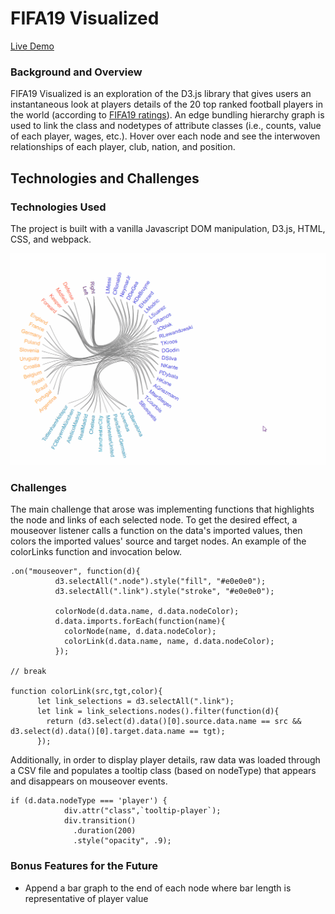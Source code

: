 # FIFA19 Visualized

[Live Demo](https://davidcparkk.github.io/top20_fifa19/)

### Background and Overview
FIFA19 Visualized is an exploration of the D3.js library that gives users an instantaneous look at players details of the 20 top ranked football players in the world (according to [FIFA19 ratings](https://www.kaggle.com/karangadiya/fifa19)). An edge bundling hierarchy graph is used to link the class and nodetypes of attribute classes (i.e., counts, value of each player, wages, etc.). Hover over each node and see the interwoven relationships of each player, club, nation, and position.

## Technologies and Challenges

### Technologies Used

The project is built with a vanilla Javascript DOM manipulation, D3.js, HTML, CSS, and webpack. 

![](prod_readme.gif)

### Challenges

The main challenge that arose was implementing functions that highlights the node and links of each selected node. To get the desired effect, a mouseover listener calls a function on the data's imported values, then colors the imported values' source and target nodes. An example of the colorLinks function and invocation below.

```
.on("mouseover", function(d){
          d3.selectAll(".node").style("fill", "#e0e0e0");
          d3.selectAll(".link").style("stroke", "#e0e0e0");

          colorNode(d.data.name, d.data.nodeColor);
          d.data.imports.forEach(function(name){
            colorNode(name, d.data.nodeColor);
            colorLink(d.data.name, name, d.data.nodeColor);
          });

// break

function colorLink(src,tgt,color){
      let link_selections = d3.selectAll(".link");
      let link = link_selections.nodes().filter(function(d){
        return (d3.select(d).data()[0].source.data.name == src && d3.select(d).data()[0].target.data.name == tgt);
      });
```

Additionally, in order to display player details, raw data was loaded through a CSV file and populates a tooltip class (based on nodeType) that appears and disappears on mouseover events.

```
if (d.data.nodeType === 'player') {
            div.attr("class",`tooltip-player`);
            div.transition()		
              .duration(200)		
              .style("opacity", .9);

```

### Bonus Features for the Future
* Append a bar graph to the end of each node where bar length is representative of player value
